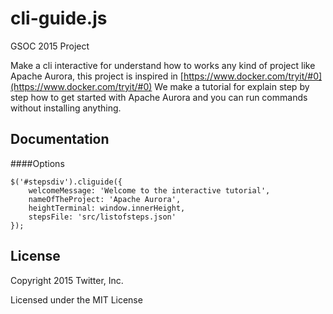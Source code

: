 # cli-guide.js
GSOC 2015 Project

Make a cli interactive for understand how to works any kind of project like Apache Aurora, 
this project is inspired in [https://www.docker.com/tryit/#0](https://www.docker.com/tryit/#0) 
We make a tutorial for explain step by step how to get started with Apache Aurora and you can run commands 
without installing anything.


Documentation
-------------

####Options

    $('#stepsdiv').cliguide({
		welcomeMessage: 'Welcome to the interactive tutorial',
        nameOfTheProject: 'Apache Aurora',
        heightTerminal: window.innerHeight,
        stepsFile: 'src/listofsteps.json'
	});


License
-------

Copyright 2015 Twitter, Inc.

Licensed under the MIT License
